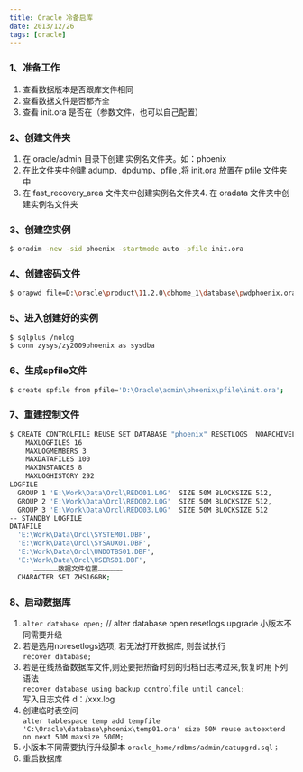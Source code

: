 ```yaml
---
title: Oracle 冷备启库
date: 2013/12/26
tags: [oracle]
---
```


### 1、准备工作 

1. 查看数据版本是否跟库文件相同
2. 查看数据文件是否都齐全
3. 查看 init.ora 是否在（参数文件，也可以自己配置）

### 2、创建文件夹 

1. 在 oracle/admin 目录下创建 实例名文件夹。如：phoenix
2. 在此文件夹中创建 adump、dpdump、pfile ,将 init.ora 放置在 pfile 文件夹中
3. 在 fast_recovery_area 文件夹中创建实例名文件夹4. 在 oradata 文件夹中创建实例名文件夹

### 3、创建空实例

```bash
$ oradim -new -sid phoenix -startmode auto -pfile init.ora 
```

### 4、创建密码文件

```bash
$ orapwd file=D:\oracle\product\11.2.0\dbhome_1\database\pwdphoenix.ora password=oracle; 
```

### 5、进入创建好的实例
```bash
$ sqlplus /nolog  
$ conn zysys/zy2009phoenix as sysdba 
```

### 6、生成spfile文件 
```bash
$ create spfile from pfile='D:\Oracle\admin\phoenix\pfile\init.ora'; 
```

### 7、重建控制文件
```bash 
$ CREATE CONTROLFILE REUSE SET DATABASE "phoenix" RESETLOGS  NOARCHIVELOG 
    MAXLOGFILES 16 
    MAXLOGMEMBERS 3 
    MAXDATAFILES 100 
    MAXINSTANCES 8 
    MAXLOGHISTORY 292 
LOGFILE 
  GROUP 1 'E:\Work\Data\Orcl\REDO01.LOG'  SIZE 50M BLOCKSIZE 512, 
  GROUP 2 'E:\Work\Data\Orcl\REDO02.LOG'  SIZE 50M BLOCKSIZE 512, 
  GROUP 3 'E:\Work\Data\Orcl\REDO03.LOG'  SIZE 50M BLOCKSIZE 512 
-- STANDBY LOGFILE 
DATAFILE 
  'E:\Work\Data\Orcl\SYSTEM01.DBF', 
  'E:\Work\Data\Orcl\SYSAUX01.DBF', 
  'E:\Work\Data\Orcl\UNDOTBS01.DBF', 
  'E:\Work\Data\Orcl\USERS01.DBF', 
      ………………数据文件位置……………… 
  CHARACTER SET ZHS16GBK; 
```

### 8、启动数据库 
1. `alter database open;`   // alter database open resetlogs upgrade  小版本不同需要升级  
2. 若是选用noresetlogs选项, 若无法打开数据库, 则尝试执行  
`recover database;` 
3. 若是在线热备数据库文件,则还要把热备时刻的归档日志拷过来,恢复时用下列语法  
`recover database using backup controlfile until cancel;`  
写入日志文件  d：/xxx.log 
4. 创建临时表空间  
`alter tablespace temp add tempfile 'C:\Oracle\database\phoenix\temp01.ora' size 50M reuse autoextend on next 50M maxsize 500M;` 
5. 小版本不同需要执行升级脚本 
`oracle_home/rdbms/admin/catupgrd.sql；`
9. 重启数据库 
